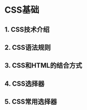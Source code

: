 # CSS基础



## 1. CSS技术介绍



## 2. CSS语法规则



## 3. CSS和HTML的结合方式



## 4. CSS选择器



## 5. CSS常用选择器


